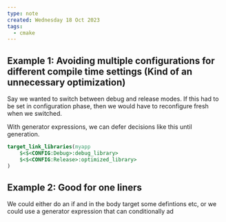 ```yaml
---
type: note
created: Wednesday 18 Oct 2023
tags:
  - cmake
---
```

## Example 1: Avoiding multiple configurations for different compile time settings (Kind of an unnecessary optimization)
Say we wanted to switch between debug and release modes. If this had to be set in configuration phase, then we would have to reconfigure fresh when we switched.

With generator expressions, we can defer decisions like this until generation.
```cmake
target_link_libraries(myapp
    $<$<CONFIG:Debug>:debug_library>
    $<$<CONFIG:Release>:optimized_library>
)
```

## Example 2: Good for one liners
We could either do an if and in the body target some defintions etc, or we could use a generator expression that can conditionally ad